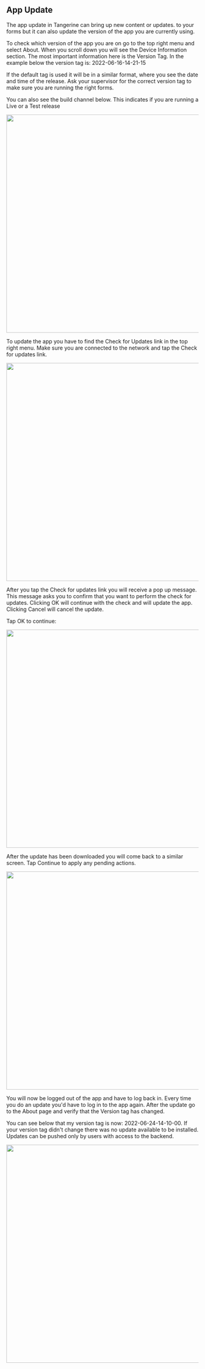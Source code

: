 App Update
----------------------------------------------------------------------------------------------

The app update in Tangerine can bring up new content or updates. to your forms but it can also update the version of the app you are currently using. 

To check which version of the app you are on go to the top right menu and select About. When you scroll down you will see the Device Information section. The most important information here is the Version Tag. In the example below the version tag is: 2022-06-16-14-21-15

If the default tag is used it will be in a similar format, where you see the date and time of the release. Ask your supervisor for the correct version tag to make sure you are running the right forms. 

You can also see the build channel below. This indicates if you are running a Live or a Test release

<img src="../media/update1.png" width="570">


To update the app you have to find the Check for Updates link in the top right menu. Make sure you are connected to the network and tap the Check for updates link.

<img src="../media/update2.png" width="570">




After you tap the Check for updates link you will receive a pop up message. This message asks you to confirm that you want to perform the check for updates. Clicking OK will continue with the check and will update the app. Clicking Cancel will cancel the update.

Tap OK to continue:



<img src="../media/update3.png" width="570">




After the update has been downloaded you will come back to a similar screen. Tap Continue to apply any pending actions.


<img src="../media/update4.png" width="570">



You will now be logged out of the app and have to log back in. Every time you do an update you'd have to log in to the app again. After the update go to the About page and verify that the Version tag has changed.

You can see below that my version tag is now: 2022-06-24-14-10-00. If your version tag didn't change there was no update available to be installed. Updates can be pushed only by users with access to the backend. 


<img src="../media/update5.png" width="570">
